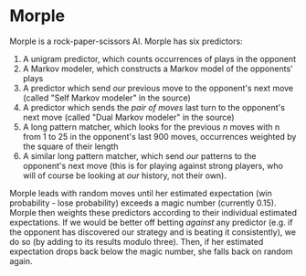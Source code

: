 Morple
======

Morple is a rock-paper-scissors AI. Morple has six predictors:

1. A unigram predictor, which counts occurrences of plays in the opponent
2. A Markov modeler, which constructs a Markov model of the opponents' plays
3. A predictor which send _our_ previous move to the opponent's next move (called "Self Markov modeler" in the source)
4. A predictor which sends the _pair of moves_ last turn to the opponent's next move (called "Dual Markov modeler" in the source)
5. A long pattern matcher, which looks for the previous _n_ moves with n from 1 to 25 in the opponent's last 900 moves, occurrences weighted by the square of their length
6. A similar long pattern matcher, which send _our_ patterns to the opponent's next move (this is for playing against strong players, who will of course be looking at _our_ history, not their own).

Morple leads with random moves until her estimated expectation (win probability - lose probability) exceeds a magic number (currently 0.15). Morple then weights these predictors according to their individual estimated expectations. If we would be better off betting _against_ any predictor (e.g. if the opponent has discovered our strategy and is beating it consistently), we do so (by adding to its results modulo three). Then, if her estimated expectation drops back below the magic number, she falls back on random again.
